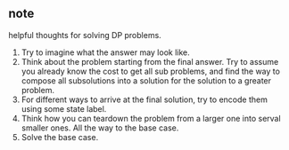 note
---

helpful thoughts for solving DP problems. 
1. Try to imagine what the answer may look like. 
2. Think about the problem starting from the final answer. 
Try to assume you already know the cost to get all sub problems, and 
find the way to compose all subsolutions into a solution for the 
solution to a greater problem.
3. For different ways to arrive at the final solution, try to encode them
using some state label. 
4. Think how you can teardown the problem from a larger one into serval
smaller ones. All the way to the base case.
5. Solve the base case. 

